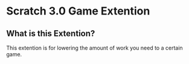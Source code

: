 # Scratch 3.0 Game Extention

## What is this Extention?
This extention is for lowering the amount of work you need to a certain game.
